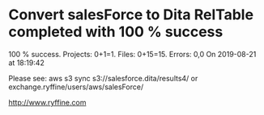 # Convert salesForce to Dita RelTable completed with 100 % success

100 % success. Projects: 0+1=1.  Files: 0+15=15. Errors: 0,0  On 2019-08-21 at 18:19:42



Please see: aws s3 sync s3://salesforce.dita/results4/ or exchange.ryffine/users/aws/salesForce/

http://www.ryffine.com
